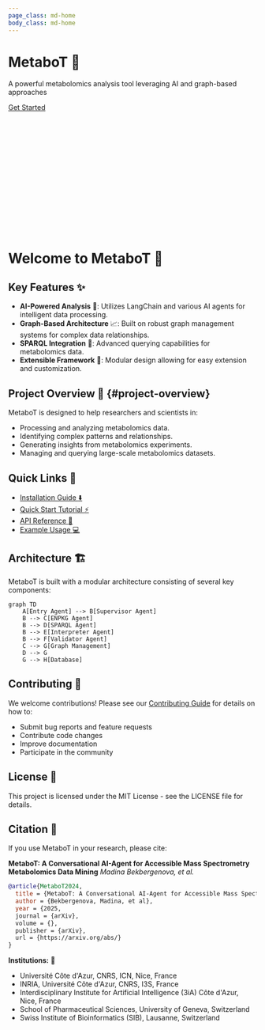 ```yaml
---
page_class: md-home
body_class: md-home
---
```


<div class="hero">
  <div class="hero__layer layer-1"></div>
  <div class="hero__layer layer-2"></div>
  <div class="hero__layer layer-3"></div>
  <div class="hero__layer layer-4"></div>
  <div class="hero__content">
    <h1 class="hero__title">MetaboT 🚀</h1>
    <p class="hero__subtitle">A powerful metabolomics analysis tool leveraging AI and graph-based approaches</p>
    <div class="hero__buttons">
      <a href="getting-started/quickstart/" class="hero__button hero__button--primary">Get Started</a>
    </div>
  </div>
</div>
<div style="height: 6vh;"></div>


# Welcome to MetaboT 🚀

## Key Features ✨

- **AI-Powered Analysis** :robot:: Utilizes LangChain and various AI agents for intelligent data processing.
- **Graph-Based Architecture** :chart_with_upwards_trend:: Built on robust graph management systems for complex data relationships.
- **SPARQL Integration** :link:: Advanced querying capabilities for metabolomics data.
- **Extensible Framework** :wrench:: Modular design allowing for easy extension and customization.

## Project Overview 🔬 {#project-overview}

MetaboT is designed to help researchers and scientists in:

- Processing and analyzing metabolomics data.
- Identifying complex patterns and relationships.
- Generating insights from metabolomics experiments.
- Managing and querying large-scale metabolomics datasets.

## Quick Links 🔗

- [Installation Guide :arrow_down:](getting-started/installation.md)
- [Quick Start Tutorial :zap:](getting-started/quickstart.md)
- [API Reference :book:](api-reference/core.md)
- [Example Usage :computer:](examples/basic-usage.md)

## Architecture 🏗️

MetaboT is built with a modular architecture consisting of several key components:

```mermaid
graph TD
    A[Entry Agent] --> B[Supervisor Agent]
    B --> C[ENPKG Agent]
    B --> D[SPARQL Agent]
    B --> E[Interpreter Agent]
    B --> F[Validator Agent]
    C --> G[Graph Management]
    D --> G
    G --> H[Database]
```

## Contributing 🤝

We welcome contributions! Please see our [Contributing Guide](contributing.md) for details on how to:

- Submit bug reports and feature requests
- Contribute code changes
- Improve documentation
- Participate in the community

## License 📜

This project is licensed under the MIT License - see the LICENSE file for details.

## Citation 🔖

If you use MetaboT in your research, please cite:

**MetaboT: A Conversational AI-Agent for Accessible Mass Spectrometry Metabolomics Data Mining**
*Madina Bekbergenova, et al.*

```bibtex
@article{MetaboT2024,
  title = {MetaboT: A Conversational AI-Agent for Accessible Mass Spectrometry Metabolomics Data Mining},
  author = {Bekbergenova, Madina, et al},
  year = {2025,
  journal = {arXiv},
  volume = {},
  publisher = {arXiv},
  url = {https://arxiv.org/abs/}
}
```

**Institutions:** 🔬
- Université Côte d'Azur, CNRS, ICN, Nice, France
- INRIA, Université Côte d'Azur, CNRS, I3S, France
- Interdisciplinary Institute for Artificial Intelligence (3iA) Côte d'Azur, Nice, France
- School of Pharmaceutical Sciences, University of Geneva, Switzerland
- Swiss Institute of Bioinformatics (SIB), Lausanne, Switzerland

<script>
document.body.classList.add("md-home");
</script>

